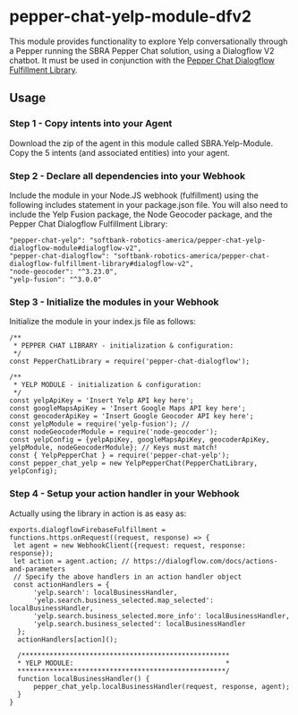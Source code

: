 # pepper-chat-yelp-module-dfv2

This module provides functionality to explore Yelp conversationally through a Pepper running the SBRA Pepper Chat solution, using a Dialogflow V2 chatbot. It must be used in conjunction with the [Pepper Chat Dialogflow Fulfillment Library](https://github.com/softbank-robotics-america/pepper-chat-dialogflow-fulfillment-library).

## Usage
### Step 1 - Copy intents into your Agent
Download the zip of the agent in this module called SBRA.Yelp-Module. Copy the 5 intents (and associated entities) into your agent.

### Step 2 - Declare all dependencies into your Webhook
Include the module in your Node.JS webhook (fulfillment) using the following includes statement in your package.json file. You will also need to include the Yelp Fusion package, the Node Geocoder package, and the Pepper Chat Dialogflow Fulfillment Library:

```     
"pepper-chat-yelp": "softbank-robotics-america/pepper-chat-yelp-dialogflow-module#dialogflow-v2",
"pepper-chat-dialogflow": "softbank-robotics-america/pepper-chat-dialogflow-fulfillment-library#dialogflow-v2",
"node-geocoder": "^3.23.0",
"yelp-fusion": "^3.0.0"
```

### Step 3 - Initialize the modules in your Webhook
Initialize the module in your index.js file as follows:

```
/**
 * PEPPER CHAT LIBRARY - initialization & configuration:
 */
const PepperChatLibrary = require('pepper-chat-dialogflow');

/**
 * YELP MODULE - initialization & configuration:
 */
const yelpApiKey = 'Insert Yelp API key here';
const googleMapsApiKey = 'Insert Google Maps API key here';
const geocoderApiKey = 'Insert Google Geocoder API key here';
const yelpModule = require('yelp-fusion'); // 
const nodeGeocoderModule = require('node-geocoder');
const yelpConfig = {yelpApiKey, googleMapsApiKey, geocoderApiKey, yelpModule, nodeGeocoderModule}; // Keys must match!
const { YelpPepperChat } = require('pepper-chat-yelp');
const pepper_chat_yelp = new YelpPepperChat(PepperChatLibrary, yelpConfig);
```

### Step 4 - Setup your action handler in your Webhook

Actually using the library in action is as easy as:
```
exports.dialogflowFirebaseFulfillment = functions.https.onRequest((request, response) => {
 let agent = new WebhookClient({request: request, response: response});
 let action = agent.action; // https://dialogflow.com/docs/actions-and-parameters
 // Specify the above handlers in an action handler object
 const actionHandlers = {
      'yelp.search': localBusinessHandler,
      'yelp.search.business_selected.map_selected': localBusinessHandler,
      'yelp.search.business_selected.more_info': localBusinessHandler,
      'yelp.search.business_selected': localBusinessHandler
  };   
  actionHandlers[action]();
  
  /****************************************************
  * YELP MODULE:                                      *
  ****************************************************/
  function localBusinessHandler() {
      pepper_chat_yelp.localBusinessHandler(request, response, agent);
  }
}
  ```
